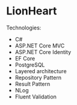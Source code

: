 # LionHeart

Technologies:
- C#
- ASP.NET Core MVC
- ASP.NET Core Identity
- EF Core
- PostgreSQL
- Layered architecture
- Repository Pattern
- Result Pattern
- NLog
- Fluent Validation
